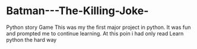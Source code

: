 # Batman---The-Killing-Joke-
Python story Game
This was my the first major project in python. It was fun and prompted me to continue learning.
At this poin i had only read Learn python the hard way
